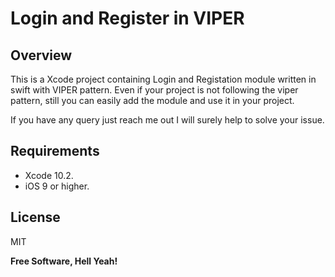 # Login and Register in VIPER

## Overview
This is a Xcode project containing Login and Registation module written in swift with VIPER pattern. Even if your project is not following the viper pattern, still you can easily add the module and use it in your project.

If you have any query just reach me out I will surely help to solve your issue.

## Requirements
- Xcode 10.2.
- iOS 9 or higher.

License
----
MIT


**Free Software, Hell Yeah!**
